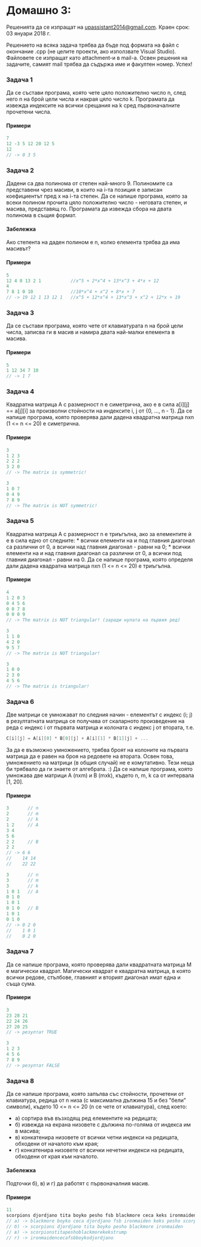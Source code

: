 # Домашно 3:


Решенията да се изпращат на upassistant2014@gmail.com.
Краен срок: 03 януари 2018 г.

Решението на всяка задача трябва да бъде под формата на файл с окончание .cpp (не целите проекти, ако използвате Visual Studio). 
Файловете се изпращат като attachment-и в mail-a. 
Освен решения на задачите, самият mail трябва да съдържа име и факултен номер. Успех!


### Задача 1 ###

 Да се състави програма, която чете цяло положително число n, след него n на брой цели числа и накрая цяло число k. Програмата да извежда индексите на всички срещания на k сред първоначалните прочетени числа.

#### Примери ####

```c++
7
12 -3 5 12 20 12 5
12
// -> 0 3 5
```

### Задача 2 ###

 Дадени са два полинома от степен най-много 9. Полиномите са представени чрез масиви, в които на i-та позиция е записан коефициентът пред x на i-та степен. Да се напише програма, която за всеки полином прочита цяло положително число - неговата степен, и масива, представящ го. Програмата да извежда сбора на двата полинома в същия формат.
 
#### Забележка ####

 Ако степента на даден полином е n, колко елемента трябва да има масивът?

#### Примери ####

```c++
5
12 4 0 13 2 1           //x^5 + 2*x^4 + 13*x^3 + 4*x + 12
4
7 8 1 0 10              //10*x^4 + x^2 + 8*x + 7
// -> 19 12 1 13 12 1   //x^5 + 12*x^4 + 13*x^3 + x^2 + 12*x + 19
```
 
### Задача 3 ###

 Да се състави програма, която чете от клавиатурата n на брой цели числа, записва ги в масив и намира двата най-малки елемента в масива.
 
#### Примери ####

```c++
5
1 12 34 7 10
// -> 1 7
```
 
### Задача 4 ###

 Квадратна матрица А с размерност n е симетрична, ако е в сила a[i][j] == a[j][i] за произволни стойности на индексите i, j от {0, ..., n - 1}. Да се напише програма, която проверява дали дадена квадратна матрица nxn (1 <= n <= 20) е симетрична. 

#### Примери ####

```c++
3
1 2 3
2 2 2
3 2 0
// -> The matrix is symmetric!

3
1 0 7
0 4 9
7 8 9
// -> The matrix is NOT symmetric!
```


### Задача 5 ###

 Квадратна матрица А с размерност n е триъгълна, ако за елементите ѝ е в сила едно от следните:
	* всички елементи на и под главния диагонал са различни от 0, а всички над главния диагонал - равни на 0;
	* всички елементи на и над главния диагонал са различни от 0, а всички под главния диагонал - равни на 0.
 Да се напише програма, която определя дали дадена квадратна матрица nxn (1 <= n <= 20) е триъгълна.

#### Примери ####

```c++
4
1 2 0 3
0 4 5 6
0 0 7 8
0 0 0 9
// -> The matrix is NOT triangular! (заради нулата на първия ред)

3
1 1 0
4 2 0
9 5 7
// -> The matrix is NOT triangular!

3
1 0 0
2 3 0
4 5 6
// -> The matrix is triangular!
```
 
### Задача 6 ###
 Две матрици се умножават по следния начин - елементът с индекс (i; j) в резултатната матрица се получава от скаларното произведение на реда с индекс i от първата матрица и колоната с индекс j от втората, т.е. 
 ```c++
 C[i][j] = A[i][0] * B[0][j] + A[i][1] * B[1][j] + ...
 ```
 За да е възможно умножението, трябва броят на колоните на първата матрица да е равен на броя на редовете на втората. Освен това, умножението на матрици (в общия случай) не е комутативно. Тези неща би трябвало да ги знаете от алгебрата. :)
 Да се напише програма, която умножава две матрици А (nxm) и B (mxk), където n, m, k са от интервала [1, 20].
 

#### Примери ####

```c++
3       // n
2       // m
2       // k
1 2     // A
3 4
5 6
2 2     // B
2 2
// -> 6 6
//    14 14
//    22 22

3       // n
3       // m
3       // k
1 0 1   // A
0 1 0
1 0 1
0 1 0   // B
1 0 1
0 1 0
// -> 0 2 0
//    1 0 1
//    0 2 0
```

### Задача 7 ###

 Да се напише програма, която проверява дали квадратната матрица M е магически квадрат. Магически квадрат е квадратна матрица, в която всички редове, стълбове, главният и вторият диагонал имат една и съща сума.


#### Примери ####

```c++
3
23 28 21
22 24 26 
27 20 25 
// -> резултат TRUE

3
1 2 3
4 5 6
7 8 9 
// -> резултат FALSE
```

### Задача 8 ###
 Да се напише програма, която запълва със стойности, прочетени от клавиатура, редица от n низа (с максимална дължина 15 и без "бели" символи), където 10 <= n <= 20 (n се чете от клавиатура), след което:
 * а) сортира във възходящ ред елементите на редицата;
 * б) извежда на екрана низовете с дължина по-голяма от индекса им в масива;
 * в) конкатенира низовете от всички четни индекси на редицата, обходени от началото към края;
 * г) конкатенира низовете от всички нечетни индекси на редицата, обходени от края към началото.
	
#### Забележка ####

 Подточки б), в) и г) да работят с първоначалния масив.

#### Примери ####

```c++
11
scorpions djordjano tita boyko pesho fsb blackmore ceca keks ironmaiden trump
// a) -> blackmore boyko ceca djordjano fsb ironmaiden keks pesho scorpions tita trump
// б) -> scorpions djordjano tita boyko pesho blackmore ironmaiden
// в) -> scorpionstitapeshoblackmorekekstrump
// г) -> ironmaidencecafsbboykodjordjano
```
